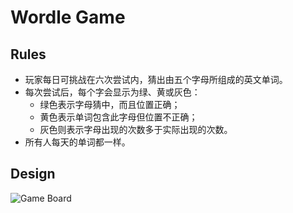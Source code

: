 # Wordle Game

## Rules

- 玩家每日可挑战在六次尝试内，猜出由五个字母所组成的英文单词。
- 每次尝试后，每个字会显示为绿、黄或灰色：
  - 绿色表示字母猜中，而且位置正确；
  - 黄色表示单词包含此字母但位置不正确；
  - 灰色则表示字母出现的次数多于实际出现的次数。
- 所有人每天的单词都一样。

## Design

![Game Board](https://www.google.com/imgres?imgurl=https%3A%2F%2Fstatic01.nyt.com%2Fimages%2F2022%2F01%2F31%2Fcrosswords%2Fwordle-art%2Fwordle-art-mediumSquareAt3X.jpg&imgrefurl=https%3A%2F%2Fwww.nytimes.com%2F2022%2F01%2F31%2Fcrosswords%2Fnyt-wordle-purchase.html&tbnid=XwwXJ5i5-ssrWM&vet=12ahUKEwjm5dis1vj4AhWn0IsBHU80CqsQMygJegUIARDJAQ..i&docid=ti3NVnXfaXxm2M&w=830&h=830&q=wordle&ved=2ahUKEwjm5dis1vj4AhWn0IsBHU80CqsQMygJegUIARDJAQ)
